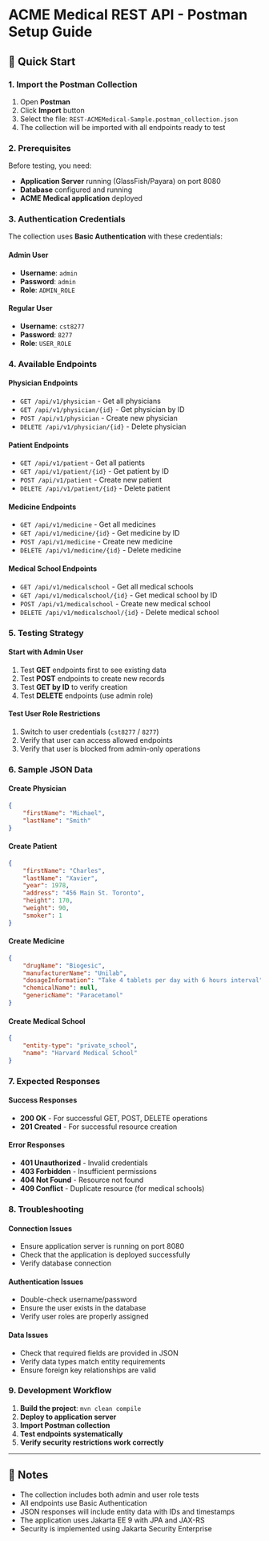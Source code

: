 # ACME Medical REST API - Postman Setup Guide

## 🚀 Quick Start

### 1. Import the Postman Collection
1. Open **Postman**
2. Click **Import** button
3. Select the file: `REST-ACMEMedical-Sample.postman_collection.json`
4. The collection will be imported with all endpoints ready to test

### 2. Prerequisites
Before testing, you need:
- **Application Server** running (GlassFish/Payara) on port 8080
- **Database** configured and running
- **ACME Medical application** deployed

### 3. Authentication Credentials

The collection uses **Basic Authentication** with these credentials:

#### Admin User
- **Username**: `admin`
- **Password**: `admin`
- **Role**: `ADMIN_ROLE`

#### Regular User
- **Username**: `cst8277`
- **Password**: `8277`
- **Role**: `USER_ROLE`

### 4. Available Endpoints

#### Physician Endpoints
- `GET /api/v1/physician` - Get all physicians
- `GET /api/v1/physician/{id}` - Get physician by ID
- `POST /api/v1/physician` - Create new physician
- `DELETE /api/v1/physician/{id}` - Delete physician

#### Patient Endpoints
- `GET /api/v1/patient` - Get all patients
- `GET /api/v1/patient/{id}` - Get patient by ID
- `POST /api/v1/patient` - Create new patient
- `DELETE /api/v1/patient/{id}` - Delete patient

#### Medicine Endpoints
- `GET /api/v1/medicine` - Get all medicines
- `GET /api/v1/medicine/{id}` - Get medicine by ID
- `POST /api/v1/medicine` - Create new medicine
- `DELETE /api/v1/medicine/{id}` - Delete medicine

#### Medical School Endpoints
- `GET /api/v1/medicalschool` - Get all medical schools
- `GET /api/v1/medicalschool/{id}` - Get medical school by ID
- `POST /api/v1/medicalschool` - Create new medical school
- `DELETE /api/v1/medicalschool/{id}` - Delete medical school

### 5. Testing Strategy

#### Start with Admin User
1. Test **GET** endpoints first to see existing data
2. Test **POST** endpoints to create new records
3. Test **GET by ID** to verify creation
4. Test **DELETE** endpoints (use admin role)

#### Test User Role Restrictions
1. Switch to user credentials (`cst8277` / `8277`)
2. Verify that user can access allowed endpoints
3. Verify that user is blocked from admin-only operations

### 6. Sample JSON Data

#### Create Physician
```json
{
    "firstName": "Michael",
    "lastName": "Smith"
}
```

#### Create Patient
```json
{
    "firstName": "Charles",
    "lastName": "Xavier",
    "year": 1978,
    "address": "456 Main St. Toronto",
    "height": 170,
    "weight": 90,
    "smoker": 1
}
```

#### Create Medicine
```json
{
    "drugName": "Biogesic",
    "manufacturerName": "Unilab",
    "dosageInformation": "Take 4 tablets per day with 6 hours interval",
    "chemicalName": null,
    "genericName": "Paracetamol"
}
```

#### Create Medical School
```json
{
    "entity-type": "private_school",
    "name": "Harvard Medical School"
}
```

### 7. Expected Responses

#### Success Responses
- **200 OK** - For successful GET, POST, DELETE operations
- **201 Created** - For successful resource creation

#### Error Responses
- **401 Unauthorized** - Invalid credentials
- **403 Forbidden** - Insufficient permissions
- **404 Not Found** - Resource not found
- **409 Conflict** - Duplicate resource (for medical schools)

### 8. Troubleshooting

#### Connection Issues
- Ensure application server is running on port 8080
- Check that the application is deployed successfully
- Verify database connection

#### Authentication Issues
- Double-check username/password
- Ensure the user exists in the database
- Verify user roles are properly assigned

#### Data Issues
- Check that required fields are provided in JSON
- Verify data types match entity requirements
- Ensure foreign key relationships are valid

### 9. Development Workflow

1. **Build the project**: `mvn clean compile`
2. **Deploy to application server**
3. **Import Postman collection**
4. **Test endpoints systematically**
5. **Verify security restrictions work correctly**

---

## 📝 Notes

- The collection includes both admin and user role tests
- All endpoints use Basic Authentication
- JSON responses will include entity data with IDs and timestamps
- The application uses Jakarta EE 9 with JPA and JAX-RS
- Security is implemented using Jakarta Security Enterprise 